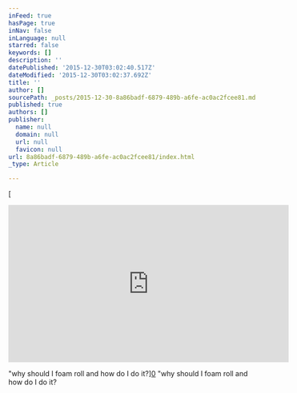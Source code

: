 ```yaml
---
inFeed: true
hasPage: true
inNav: false
inLanguage: null
starred: false
keywords: []
description: ''
datePublished: '2015-12-30T03:02:40.517Z'
dateModified: '2015-12-30T03:02:37.692Z'
title: ''
author: []
sourcePath: _posts/2015-12-30-8a86badf-6879-489b-a6fe-ac0ac2fcee81.md
published: true
authors: []
publisher:
  name: null
  domain: null
  url: null
  favicon: null
url: 8a86badf-6879-489b-a6fe-ac0ac2fcee81/index.html
_type: Article

---
```

[

<iframe width="560" height="315" src="https://www.youtube.com/embed/DzSU2FiFKTM" frameborder="0" allowfullscreen="allowfullscreen" style=""></iframe>

"why should I foam roll and how do I do it?][0]
"why should I foam roll and how do I do it?

[0]: href